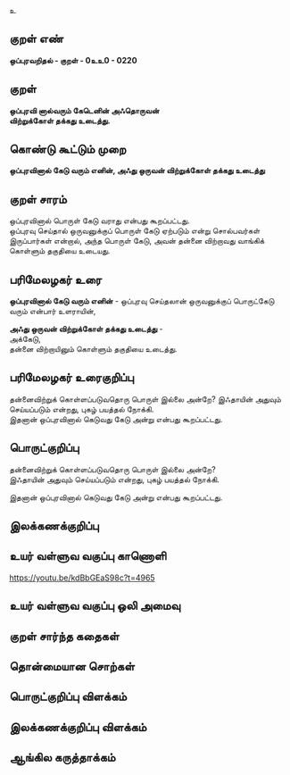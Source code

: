 உ

## குறள் எண் 

**ஒப்புரவறிதல் - குறள் - 0உஉ0 - 0220**  

## குறள் 

**ஒப்புரவி னால்வரும் கேடெனின் அஃதொருவன்  
விற்றுக்கோள் தக்கது உடைத்து.** 

## கொண்டு கூட்டும் முறை

**ஒப்புரவினால் கேடு வரும் எனின், அஃது ஒருவன் விற்றுக்கோள் தக்கது உடைத்து**  

## குறள் சாரம் 

ஒப்புரவினால் பொருள் கேடு வராது என்பது கூறப்பட்டது.  
ஒப்புரவு செய்தால் ஒருவனுக்குப் பொருள்  கேடு ஏற்படும் என்று சொல்பவர்கள் இருப்பார்கள் என்றால், அந்த பொருள் கேடு, அவன் தன்னை விற்றாவது வாங்கிக் கொள்ளும் தகுதியை உடையது. 

## பரிமேலழகர் உரை

**ஒப்புரவினால் கேடு வரும் எனின்** - ஒப்புரவு செய்தலான் ஒருவனுக்குப் பொருட்கேடு வரும் என்பார் உளராயின்,  

**அஃது ஒருவன் விற்றுக்கோள் தக்கது உடைத்து** -  
அக்கேடு,  
தன்னை விற்றாயினும் கொள்ளும் தகுதியை உடைத்து.   

## பரிமேலழகர் உரைகுறிப்பு   

தன்னைவிற்றுக் கொள்ளப்படுவதொரு பொருள் இல்லை அன்றே? இஃதாயின் அதுவும் செய்யப்படும் என்றது, புகழ் பயத்தல் நோக்கி.  
இதனான் ஒப்புரவினால் கெடுவது கேடு அன்று என்பது கூறப்பட்டது.  

## பொருட்குறிப்பு 

தன்னைவிற்றுக் கொள்ளப்படுவதொரு பொருள் இல்லை அன்றே?  
இஃதாயின் அதுவும் செய்யப்படும் என்றது, புகழ் பயத்தல் நோக்கி.  

இதனான் ஒப்புரவினால் கெடுவது கேடு அன்று என்பது கூறப்பட்டது.  

## இலக்கணக்குறிப்பு  


## உயர் வள்ளுவ வகுப்பு காணொளி

https://youtu.be/kdBbGEaS98c?t=4965

## உயர் வள்ளுவ வகுப்பு ஒலி அமைவு 

 
## குறள் சார்ந்த கதைகள் 


## தொன்மையான சொற்கள்


## பொருட்குறிப்பு விளக்கம்


## இலக்கணக்குறிப்பு விளக்கம்


## ஆங்கில கருத்தாக்கம் 


